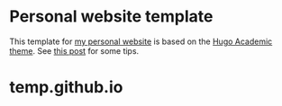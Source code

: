 # Personal website template

This template for [my personal website](http://www.statslab.cam.ac.uk/~qz280/) is based on the [Hugo Academic theme](https://github.com/wowchemy/starter-hugo-academic). See [this post](http://www.statslab.cam.ac.uk/~qz280/post/migrating/) for some tips.
# temp.github.io
